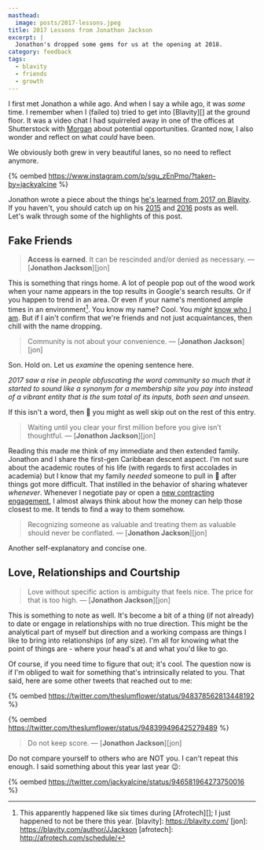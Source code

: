 ```yaml
---
masthead:
  image: posts/2017-lessons.jpeg
title: 2017 Lessons from Jonathon Jackson
excerpt: |
  Jonathon's dropped some gems for us at the opening at 2018.
category: feedback
tags:
  - blavity
  - friends
  - growth
---
```


I first met Jonathon a while ago. And when I say a while ago, it was _some_
time. I remember when I (failed to) tried to get into [Blavity][] at the ground
floor. It was a video chat I had squirreled away in one of the offices at
Shutterstock with [Morgan][1] about potential opportunities. Granted now, I also
wonder and reflect on what _could_ have been.

We obviously both grew in very beautiful lanes, so no need to reflect anymore.

{% oembed https://www.instagram.com/p/sgu_zEnPmo/?taken-by=jackyalcine %}

Jonathon wrote a piece about the things [he's learned from 2017 on Blavity][2].
If you haven't, you should catch up on his [2015][3] and [2016][4] posts as
well. Let's walk through some of the highlights of this post.

## Fake Friends

> **Access is earned**. It can be rescinded and/or denied as necessary.
> &mdash; [**Jonathon Jackson**][jon]

This is something that rings home. A lot of people pop out of the wood work when
your name appears in the top results in Google's search results. Or if you
happen to trend in an area. Or even if your name's mentioned ample times in an
environment[^1]. You know my name? Cool. You _might_ [know who I am][5]. But if
I ain't confirm that we're friends and not just acquaintances, then chill with
the name dropping.

> Community is not about your convenience. &mdash; [**Jonathon Jackson**][jon]

Son. Hold on. Let us _examine_ the opening sentence here.

_2017 saw a rise in people obfuscating the word *community* so much that it
started to sound like a synonym for a *membership* site you pay into instead of
a vibrant entity that is the sum total of its inputs, both seen and unseen._

If this isn't a word, then :shit: you might as well skip out on the rest of this
entry.

> Waiting until you clear your first million before you give isn’t thoughtful.
> &mdash; [**Jonathon Jackson**][jon]

Reading this made me think of my immediate and then extended family. Jonathon
and I share the first-gen Caribbean descent aspect. I'm not sure about the
academic routes of his life (with regards to first accolades in academia) but
I know that my family _needed_ someone to pull in :money_with_wings: after
things got more difficult. That instilled in the behavior of sharing whatever
_whenever_. Whenever I negotiate pay or open a [new contracting engagement][6],
I almost always think about how the money can help those closest to me. It tends
to find a way to them somehow.

> Recognizing someone as valuable and treating them as valuable should never
> be conflated. &mdash; [**Jonathon Jackson**][jon]

Another self-explanatory and concise one.

## Love, Relationships and Courtship

> Love without specific action is ambiguity that feels nice. The price for that
> is too high. &mdash; [**Jonathon Jackson**][jon]

This is something to note as well. It's become a bit of a thing (if not already)
to date or engage in relationships with no true direction. This might be the
analytical part of myself but direction and a working compass are things I like
to bring into relationships (of any size). I'm all for knowing what the point of
things are - where your head's at and what you'd like to go.

Of course, if you need time to figure that out; it's cool. The question now is
if I'm obliged to wait for something that's intrinsically related to you. That
said, here are some other tweets that reached out to me:

{% oembed https://twitter.com/theslumflower/status/948378562813448192 %}

{% oembed https://twitter.com/theslumflower/status/948399496425279489 %}

> Do not keep score. &mdash; [**Jonathon Jackson**][jon]

Do not compare yourself to others who are NOT you. I can't repeat this enough.
I said something about this year last year :wink::

{% oembed https://twitter.com/jackyalcine/status/946581964273750016 %}

[1]: http://peopleofcolorintech.com/interview/pocit-25-morgan-debaun/
[2]: https://blavity.com/were-not-friends-just-peers-and-other-lessons-from-2017-that-changed-my-life
[3]: https://blavity.com/a-public-list-of-my-struggles-and-failures-in-2015-and-what-im-shifting-for-2016/
[4]: https://blavity.com/the-year-that-was-a-decade
[5]: /faq/who-are-you/
[6]: /work/contract/
[^1]: This apparently happened like six times during [Afrotech][]; I just happened to not be there this year.
[blavity]: https://blavity.com/
[jon]: https://blavity.com/author/JJackson
[afrotech]: http://afrotech.com/schedule/
